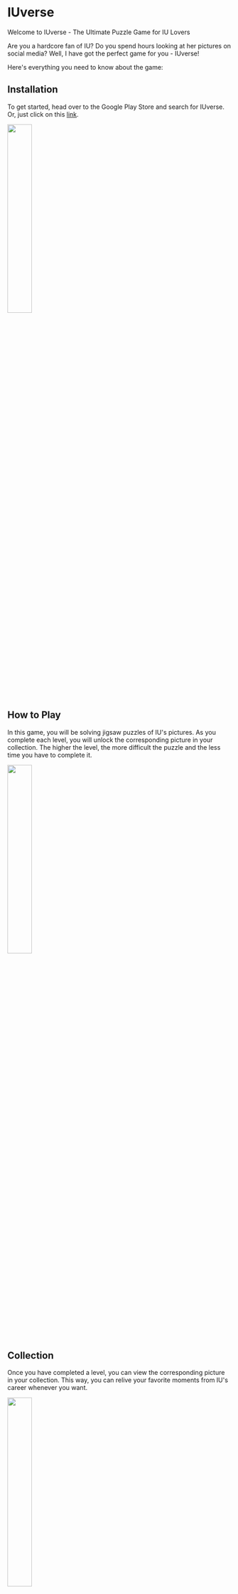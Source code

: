 # IUverse
Welcome to IUverse - The Ultimate Puzzle Game for IU Lovers

Are you a hardcore fan of IU? Do you spend hours looking at her pictures on social media? Well, I have got the perfect game for you - IUverse!

Here's everything you need to know about the game:

## Installation
To get started, head over to the Google Play Store and search for IUverse. Or, just click on this <a href="https://play.google.com/store/apps/details?id=com.PorukiBoys.IUverse">link</a>.

<img src="https://user-images.githubusercontent.com/29358240/220165256-c4a9d655-e398-4e73-b59a-6c9a8ea22fef.png" width="33%" />

## How to Play

In this game, you will be solving jigsaw puzzles of IU's pictures. As you complete each level, you will unlock the corresponding picture in your collection. The higher the level, the more difficult the puzzle and the less time you have to complete it.

<img src="https://media3.giphy.com/media/USkZe4FAFmEyHrw4QQ/giphy.gif" width="33%"/>

## Collection

Once you have completed a level, you can view the corresponding picture in your collection. This way, you can relive your favorite moments from IU's career whenever you want.

<img src="https://media1.giphy.com/media/od3QcfMcdMBqBDqCqz/giphy.gif" width="33%"/>

## About IU:

In case you're not familiar with the K-pop queen herself, IU is a South Korean singer, actress, and all-around superstar. 

## Future Plans

I plan to add more pictures to the game and make the user interface more user-friendly. I also plan to make it a multiplayer game, so you can compete with other IU fans from all over the world. But who am I kidding, I'm probably just going to spend my time fangirling over IU and not doing any of that.

## Bug Reports

If you come across any bugs in the game, please do let me know. I'll pretend to look into it and then promptly ignore it, just like how IU ignores my DMs.

In conclusion, if you're an IU fan looking for a fun way to spend your time, then download IUverse now. But if you're not an IU fan, then what are you even doing here? Go listen to "Eight" on repeat until you understand what real music is.